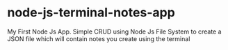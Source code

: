 # node-js-terminal-notes-app
My First Node Js App. Simple CRUD using Node Js File System to create a JSON file which will contain notes you create using the terminal
